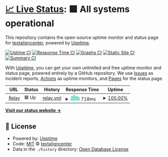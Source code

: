 # [📈 Live Status](https://textaligncenter.github.io/upptime): <!--live status--> **🟩 All systems operational**

This repository contains the open-source uptime monitor and status page for [textaligncenter](https://textaligncenter.github.io/upptime), powered by [Upptime](https://github.com/upptime/upptime).

[![Uptime CI](https://github.com/textaligncenter/upptime/workflows/Uptime%20CI/badge.svg)](https://github.com/textaligncenter/upptime/actions?query=workflow%3A%22Uptime+CI%22)
[![Response Time CI](https://github.com/textaligncenter/upptime/workflows/Response%20Time%20CI/badge.svg)](https://github.com/textaligncenter/upptime/actions?query=workflow%3A%22Response+Time+CI%22)
[![Graphs CI](https://github.com/textaligncenter/upptime/workflows/Graphs%20CI/badge.svg)](https://github.com/textaligncenter/upptime/actions?query=workflow%3A%22Graphs+CI%22)
[![Static Site CI](https://github.com/textaligncenter/upptime/workflows/Static%20Site%20CI/badge.svg)](https://github.com/textaligncenter/upptime/actions?query=workflow%3A%22Static+Site+CI%22)
[![Summary CI](https://github.com/textaligncenter/upptime/workflows/Summary%20CI/badge.svg)](https://github.com/textaligncenter/upptime/actions?query=workflow%3A%22Summary+CI%22)

With [Upptime](https://upptime.js.org), you can get your own unlimited and free uptime monitor and status page, powered entirely by a GitHub repository. We use [Issues](https://github.com/textaligncenter/upptime/issues) as incident reports, [Actions](https://github.com/textaligncenter/upptime/actions) as uptime monitors, and [Pages](https://textaligncenter.github.io/upptime) for the status page.

<!--start: status pages-->
<!-- This summary is generated by Upptime (https://github.com/upptime/upptime) -->
<!-- Do not edit this manually, your changes will be overwritten -->
<!-- prettier-ignore -->
| URL | Status | History | Response Time | Uptime |
| --- | ------ | ------- | ------------- | ------ |
| <img alt="" src="https://icons.duckduckgo.com/ip3/relay.kwp-online.de.ico" height="13"> [Relay](https://relay.kwp-online.de/managementweb) | 🟩 Up | [relay.yml](https://github.com/textaligncenter/upptime/commits/HEAD/history/relay.yml) | <details><summary><img alt="Response time graph" src="./graphs/relay/response-time-week.png" height="20"> 718ms</summary><br><a href="https://textaligncenter.github.io/upptime/history/relay"><img alt="Response time 1329" src="https://img.shields.io/endpoint?url=https%3A%2F%2Fraw.githubusercontent.com%2Ftextaligncenter%2Fupptime%2FHEAD%2Fapi%2Frelay%2Fresponse-time.json"></a><br><a href="https://textaligncenter.github.io/upptime/history/relay"><img alt="24-hour response time 588" src="https://img.shields.io/endpoint?url=https%3A%2F%2Fraw.githubusercontent.com%2Ftextaligncenter%2Fupptime%2FHEAD%2Fapi%2Frelay%2Fresponse-time-day.json"></a><br><a href="https://textaligncenter.github.io/upptime/history/relay"><img alt="7-day response time 718" src="https://img.shields.io/endpoint?url=https%3A%2F%2Fraw.githubusercontent.com%2Ftextaligncenter%2Fupptime%2FHEAD%2Fapi%2Frelay%2Fresponse-time-week.json"></a><br><a href="https://textaligncenter.github.io/upptime/history/relay"><img alt="30-day response time 1636" src="https://img.shields.io/endpoint?url=https%3A%2F%2Fraw.githubusercontent.com%2Ftextaligncenter%2Fupptime%2FHEAD%2Fapi%2Frelay%2Fresponse-time-month.json"></a><br><a href="https://textaligncenter.github.io/upptime/history/relay"><img alt="1-year response time 1329" src="https://img.shields.io/endpoint?url=https%3A%2F%2Fraw.githubusercontent.com%2Ftextaligncenter%2Fupptime%2FHEAD%2Fapi%2Frelay%2Fresponse-time-year.json"></a></details> | <details><summary><a href="https://textaligncenter.github.io/upptime/history/relay">100.00%</a></summary><a href="https://textaligncenter.github.io/upptime/history/relay"><img alt="All-time uptime 99.61%" src="https://img.shields.io/endpoint?url=https%3A%2F%2Fraw.githubusercontent.com%2Ftextaligncenter%2Fupptime%2FHEAD%2Fapi%2Frelay%2Fuptime.json"></a><br><a href="https://textaligncenter.github.io/upptime/history/relay"><img alt="24-hour uptime 100.00%" src="https://img.shields.io/endpoint?url=https%3A%2F%2Fraw.githubusercontent.com%2Ftextaligncenter%2Fupptime%2FHEAD%2Fapi%2Frelay%2Fuptime-day.json"></a><br><a href="https://textaligncenter.github.io/upptime/history/relay"><img alt="7-day uptime 100.00%" src="https://img.shields.io/endpoint?url=https%3A%2F%2Fraw.githubusercontent.com%2Ftextaligncenter%2Fupptime%2FHEAD%2Fapi%2Frelay%2Fuptime-week.json"></a><br><a href="https://textaligncenter.github.io/upptime/history/relay"><img alt="30-day uptime 99.43%" src="https://img.shields.io/endpoint?url=https%3A%2F%2Fraw.githubusercontent.com%2Ftextaligncenter%2Fupptime%2FHEAD%2Fapi%2Frelay%2Fuptime-month.json"></a><br><a href="https://textaligncenter.github.io/upptime/history/relay"><img alt="1-year uptime 99.61%" src="https://img.shields.io/endpoint?url=https%3A%2F%2Fraw.githubusercontent.com%2Ftextaligncenter%2Fupptime%2FHEAD%2Fapi%2Frelay%2Fuptime-year.json"></a></details>

<!--end: status pages-->

[**Visit our status website →**](https://textaligncenter.github.io/upptime)

## 📄 License

- Powered by: [Upptime](https://github.com/upptime/upptime)
- Code: [MIT](./LICENSE) © [textaligncenter](https://textaligncenter.github.io/upptime)
- Data in the `./history` directory: [Open Database License](https://opendatacommons.org/licenses/odbl/1-0/)
